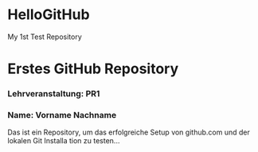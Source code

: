 # HelloGitHub
My 1st Test Repository

# Erstes GitHub Repository
### Lehrveranstaltung: PR1
### Name: Vorname Nachname
Das ist ein Repository, um das erfolgreiche Setup von github.com und der lokalen Git Installa
tion zu 
testen...